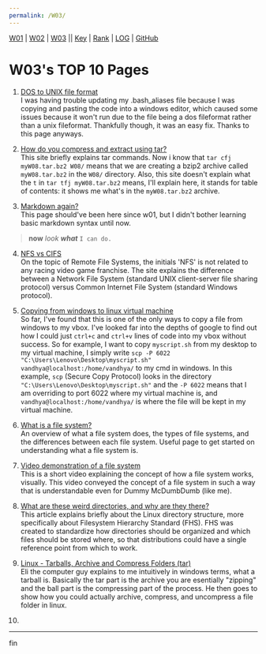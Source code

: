 ```yaml
---
permalink: /W03/
---
```


[W01](https://vandhya.github.io/os211/W01/) | [W02](https://vandhya.github.io/os211/W02/) | [W03](https://vandhya.github.io/os211/W03/) || 
[Key](https://vandhya.github.io/os211/TXT/mypubkey.txt) | [Rank](https://vandhya.github.io/os211/TXT/myrank.txt) | [LOG](https://vandhya.github.io/os211/TXT/mylog.txt) | 
[GitHub](https://github.com/vandhya/os211)

# W03's TOP 10 Pages

1. [DOS to UNIX file format](https://sodocumentation.net/vim/topic/3827/converting-text-files-from-dos-to-unix-with-vi#using-vim-s-fileformat)<br>
I was having trouble updating my .bash_aliases file because I was copying and pasting the code into a windows editor, 
which caused some issues because it won't run due to the file being a dos fileformat rather than a unix fileformat. Thankfully though, it was an easy fix. Thanks
to this page anyways.

2. [How do you compress and extract using tar?](https://www.geeksforgeeks.org/tar-command-linux-examples/)<br>
This site briefly explains tar commands. Now i know that `tar cfj myW08.tar.bz2 W08/` means that we are creating a bzip2 archive called `myW08.tar.bz2` in the `W08/` directory. Also, this site doesn't explain what the `t` in `tar tfj myW08.tar.bz2` means, I'll explain here, it stands for table of contents: it shows me what's in the `myW08.tar.bz2` archive.

3. [Markdown again?](https://www.markdownguide.org/basic-syntax#code-blocks)<br>
This page should've been here since w01, but I didn't bother learning basic markdown syntax until now.
> **now** *look* ***what*** `I can do.`

4. [NFS vs CIFS](https://www.educba.com/cifs-vs-nfs/)<br>
On the topic of Remote File Systems, the initials 'NFS' is not related to any racing video game franchise. The site explains the difference between a Network File System (standard UNIX client-server file sharing protocol) versus Common Internet File System (standard Windows protocol).  

5. [Copying from windows to linux virtual machine](https://stackabuse.com/using-scp-to-copy-and-securely-transfer-files-and-folders/)<br>
So far, I've found that this is one of the only ways to copy a file from windows to my vbox. I've looked far into the depths of google to find out how I could just `ctrl+c` and `ctrl+v` lines of code into my vbox without success. So for example, I want to copy `myscript.sh` from my desktop to my virtual machine, I simply write `scp -P 6022 "C:\Users\Lenovo\Desktop\myscript.sh" vandhya@localhost:/home/vandhya/` to my cmd in windows. In this example, `scp` (Secure Copy Protocol) looks in the directory `"C:\Users\Lenovo\Desktop\myscript.sh"` and the `-P 6022` means that I am overriding to port 6022 where my virtual machine is, and `vandhya@localhost:/home/vandhya/` is where the file will be kept in my virtual machine. 

6. [What is a file system?](https://www.howtogeek.com/196051/htg-explains-what-is-a-file-system-and-why-are-there-so-many-of-them/)<br>
An overview of what a file system does, the types of file systems, and the differences between each file system. Useful page to get started on understanding what a file system is.

7. [Video demonstration of a file system](https://www.youtube.com/watch?v=mzUyMy7Ihk0)<br>
This is a short video explaining the concept of how a file system works, visually. This video conveyed the concept of a file system in such a way that is understandable even for Dummy McDumbDumb (like me).

8. [What are these weird directories, and why are they there?](https://www.linuxjournal.com/content/filesystem-hierarchy-standard)<br>
This article explains briefly about the Linux directory structure, more specifically about Filesystem Hierarchy Standard (FHS). FHS was created to standardize how directories should be organized and which files should be stored where, so that distributions could have a single reference point from which to work.

9. [Linux - Tarballs, Archive and Compress Folders (tar)](https://www.youtube.com/watch?v=l0yqs8t6ywo)<br>
Eli the computer guy explains to me intuitively in windows terms, what a tarball is. Basically the tar part is the archive you are esentially "zipping" and the ball part is the compressing part of the process. He then goes to show how you could actually archive, compress, and uncompress a file folder in linux.

10. []()<br>

----
fin
